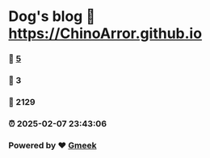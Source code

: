 # Dog's blog :link: https://ChinoArror.github.io 
### :page_facing_up: [5](https://ChinoArror.github.io/tag.html) 
### :speech_balloon: 3 
### :hibiscus: 2129 
### :alarm_clock: 2025-02-07 23:43:06 
### Powered by :heart: [Gmeek](https://github.com/Meekdai/Gmeek)

